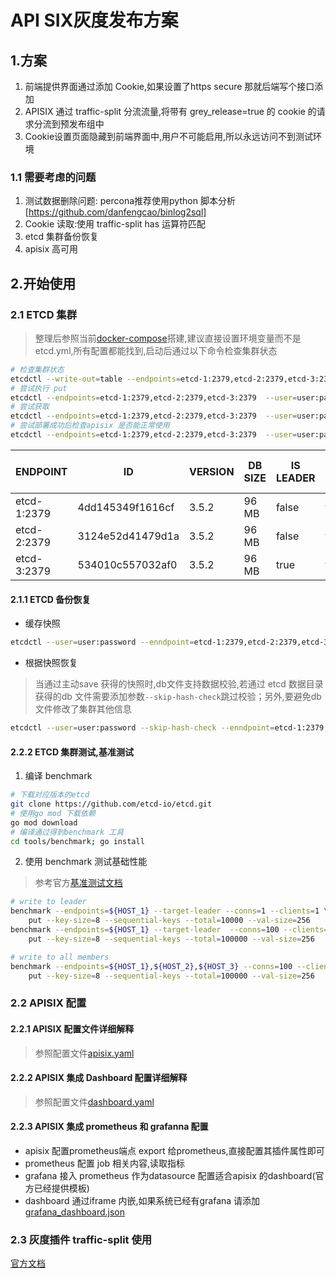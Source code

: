 # API SIX灰度发布方案

## 1.方案
1. 前端提供界面通过添加 Cookie,如果设置了https secure 那就后端写个接口添加
2. APISIX 通过 traffic-split 分流流量,将带有 grey_release=true 的 cookie 的请求分流到预发布组中
3. Cookie设置页面隐藏到前端界面中,用户不可能启用,所以永远访问不到测试环境


### 1.1 需要考虑的问题
1. 测试数据删除问题: percona推荐使用python 脚本分析[https://github.com/danfengcao/binlog2sql]
2. Cookie 读取:使用 traffic-split has 运算符匹配
3. etcd 集群备份恢复
4. apisix 高可用 

## 2.开始使用
### 2.1 ETCD 集群
> 整理后参照当前[docker-compose](./docker-compose.yml)搭建,建议直接设置环境变量而不是 etcd.yml,所有配置都能找到,启动后通过以下命令检查集群状态

```bash
# 检查集群状态 
etcdctl --write-out=table --endpoints=etcd-1:2379,etcd-2:2379,etcd-3:2379 endpoint status
# 尝试执行 put
etcdctl --endpoints=etcd-1:2379,etcd-2:2379,etcd-3:2379  --user=user:password put foo bar
# 尝试获取
etcdctl --endpoints=etcd-1:2379,etcd-2:2379,etcd-3:2379  --user=user:password get foo
# 尝试部署成功后检查apisix 是否能正常使用
etcdctl --endpoints=etcd-1:2379,etcd-2:2379,etcd-3:2379  --user=user:password get /apisix --prefix --keys-only
```
|  ENDPOINT   |        ID        | VERSION | DB SIZE | IS LEADER | IS LEARNER | RAFT TERM | RAFT INDEX | RAFT APPLIED INDEX | ERRORS |
|-------------|------------------|---------|---------|-----------|------------|-----------|------------|--------------------|--------|
| etcd-1:2379 | 4dd145349f1616cf |   3.5.2 |   96 MB |     false |      false |         5 |     128639 |             128639 |        |
| etcd-2:2379 | 3124e52d41479d1a |   3.5.2 |   96 MB |     false |      false |         5 |     128640 |             128640 |        |
| etcd-3:2379 | 534010c557032af0 |   3.5.2 |   96 MB |      true |      false |         5 |     128641 |             128641 |        |

#### 2.1.1 ETCD 备份恢复

* 缓存快照
```bash 
etcdctl --user=user:password --enndpoint=etcd-1:2379,etcd-2:2379,etcd-3:2379 snapshot save path/to/my.db
```
* 根据快照恢复
>当通过主动save 获得的快照时,db文件支持数据校验,若通过 etcd 数据目录获得的db 文件需要添加参数`--skip-hash-check`跳过校验；另外,要避免db文件修改了集群其他信息

```bash
etcdctl --user=user:password --skip-hash-check --enndpoint=etcd-1:2379,etcd-2:2379,etcd-3:2379 snapshot restore path/to/my.db
```
#### 2.2.2 ETCD 集群测试,基准测试
1. 编译 benchmark
```bash
# 下载对应版本的etcd
git clone https://github.com/etcd-io/etcd.git
# 使用go mod 下载依赖
go mod download
# 编译通过得到benchmark 工具
cd tools/benchmark; go install 
```
2. 使用 benchmark 测试基础性能
> 参考官方[基准测试文档](https://etcd.io/docs/v3.5/op-guide/performance/)
```bash
# write to leader
benchmark --endpoints=${HOST_1} --target-leader --conns=1 --clients=1 \
    put --key-size=8 --sequential-keys --total=10000 --val-size=256
benchmark --endpoints=${HOST_1} --target-leader  --conns=100 --clients=1000 \
    put --key-size=8 --sequential-keys --total=100000 --val-size=256

# write to all members
benchmark --endpoints=${HOST_1},${HOST_2},${HOST_3} --conns=100 --clients=1000 \
    put --key-size=8 --sequential-keys --total=100000 --val-size=256
```

### 2.2 APISIX 配置
#### 2.2.1 APISIX 配置文件详细解释
>参照配置文件[apisix.yaml](./apisix.yaml)
#### 2.2.2 APISIX 集成 Dashboard 配置详细解释
>参照配置文件[dashboard.yaml](./dashboard.yaml)
#### 2.2.3 APISIX 集成 prometheus 和 grafanna 配置
* apisix 配置prometheus端点 export 给prometheus,直接配置其插件属性即可
* prometheus 配置 job 相关内容,读取指标
* grafana 接入 prometheus 作为datasource 配置适合apisix 的dashboard(官方已经提供模板)
* dashboard 通过iframe 内嵌,如果系统已经有grafana 请添加[grafana_dashboard.json](./grafana_dashboard.json)
### 2.3 灰度插件 traffic-split 使用
[官方文档](https://apisix.apache.org/zh/docs/apisix/plugins/traffic-split)


